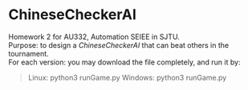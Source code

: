 # ChineseCheckerAI
Homework 2 for AU332, Automation SEIEE in SJTU.  
Purpose: to design a *ChineseCheckerAI* that can beat others in the tournament.  
For each version: you may download the file completely, and run it by:  
> Linux: python3 runGame.py
> Windows: python3 runGame.py
